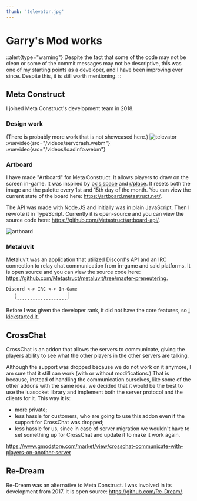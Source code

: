 ```yaml
---
thumb: 'televator.jpg'
---
```


# Garry's Mod works
::alert{type="warning"}
Despite the fact that some of the code may not be clean or some of the
commit messages may not be descriptive, this was one of my starting
points as a developer, and I have been improving ever since. Despite this,
it is still worth mentioning.
::

## Meta Construct
I joined Meta Construct's development team in 2018.

### Design work
(There is probably more work that is not showcased here.)
![televator](/images/televator.jpg)
:vuevideo{src="/videos/servcrash.webm"}
:vuevideo{src="/videos/loadinfo.webm"}

### Artboard
I have made "Artboard" for Meta Construct. It allows players to draw
on the screen in-game. It was inspired by [pxls.space](https://pxls.space/)
and [r/place](https://reddit.com/r/place). It resets both the image and the
palette every 1st and 15th day of the month. You can view the current state
of the board here: https://artboard.metastruct.net/.

The API was made with Node.JS and initially was in plain JavaScript. Then I
rewrote it in TypeScript. Currently it is open-source and you can view the
source code here: https://github.com/Metastruct/artboard-api/.

![artboard](/images/artboard.jpg)

### Metaluvit
Metaluvit was an application that utilized Discord's API and an IRC
connection to relay chat communication from in-game and said platforms. It
is open source and you can view the source code here:
https://github.com/Metastruct/metaluvit/tree/master-preneutering.

```
Discord <-> IRC <-> In-Game
   ↑                   |
   ╰-------------------╯
```

Before I was given the developer rank, it did not have the core features, so
[I kickstarted it](https://github.com/Metastruct/metaluvit/pull/1).

## CrossChat
CrossChat is an addon that allows the servers to communicate, giving the
players ability to see what the other players in the other servers are
talking.

Although the support was dropped because we do not work on it anymore, I
am sure that it still can work (with or without modifications.) That is
because, instead of handling the communication ourselves, like some of
the other addons with the same idea, we decided that it would be the best
to use the luasocket library and implement both the server protocol and
the clients for it. This way it is:
- more private;
- less hassle for customers, who are going to use this addon even if the
support for CrossChat was dropped;
- less hassle for us, since in case of server migration we wouldn't have
to set something up for CrossChat and update it to make it work again.

https://www.gmodstore.com/market/view/crosschat-communicate-with-players-on-another-server

## Re-Dream
Re-Dream was an alternative to Meta Construct. I was involved in its
development from 2017. It is open source: https://github.com/Re-Dream/.